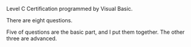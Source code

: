 Level C Certification programmed by Visual Basic.

There are eight questions.

Five of questions are the basic part, and I put them together.
The other three are advanced.
